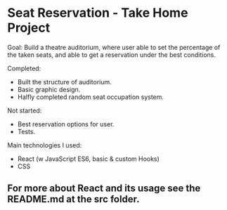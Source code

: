 # Seat Reservation - Take Home Project

Goal: Build a theatre auditorium, where user able to set the percentage of the taken seats, and able to get a reservation under the best conditions.

Completed:

- Built the structure of auditorium.
- Basic graphic design.
- Halfly completed random seat occupation system.

Not started:

- Best reservation options for user.
- Tests.

Main technologies I used:

- React (w JavaScript ES6, basic & custom Hooks)
- CSS

## For more about React and its usage see the README.md at the src folder.
